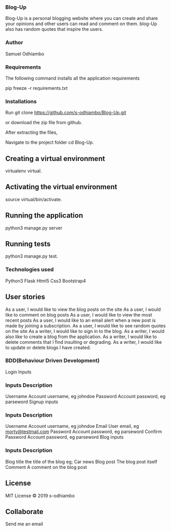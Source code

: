 ### Blog-Up 

 Blog-Up is a personal blogging website where you can create and share your opinions and other users can read and comment on them. blog-Up also has random quotes that inspire the users.

### Author
 Samuel Odhiambo


### Requirements
 The following command installs all the application requirements

 pip freeze -r requirements.txt

### Installations
 Run git clone https://github.com/s-odhiambo/Blog-Up.git

 or download the zip file from github.

 After extracting the files,

 Navigate to the project folder
 cd Blog-Up.

 ## Creating a virtual environment
 virtualenv virtual.

 ## Activating the virtual environment
 source virtual/bin/activate.

 ## Running the application
 python3 manage.py server

 ## Running tests
 python3 manage.py test.

 ### Technologies used
 Python3
 Flask
 Html5
 Css3
 Bootstrap4

 ## User stories
 As a user, I would like to view the blog posts on the site
 As a user, I would like to comment on blog posts
 As a user, I would like to view the most recent posts
 As a user, I would like to an email alert when a new post is made by joining a subscription.
 As a user, I would like to see random quotes on the site
 As a writer, I would like to sign in to the blog.
 As a writer, I would also like to create a blog from the application.
 As a writer, I would like to delete comments that I find insulting or degrading.
 As a writer, I would like to update or delete blogs I have created.
 ### BDD(Behaviour Driven Development)
 Login Inputs
 
### Inputs	Description
 Username	Account username, eg johndoe
 Password	Account password, eg parseword
 Signup inputs

### Inputs	Description
 Username	Account username, eg johndoe
 Email	User email, eg morty@testmail.com
 Password	Account password, eg parseword
 Confirm Password	Account password, eg parseword
 Blog inputs

### Inputs	Description
 Blog title	the title of the blog eg; Car news
 Blog post	The blog post itself
 Comment	A comment on the blog post
## License
MIT License © 2019 s-odhiambo

 ## Collaborate
 Send me an email
